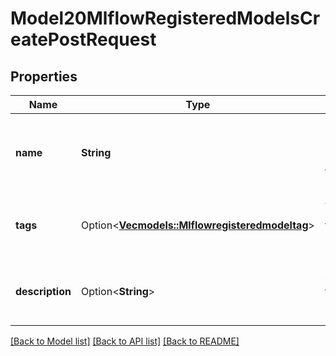 # Model20MlflowRegisteredModelsCreatePostRequest

## Properties

Name | Type | Description | Notes
------------ | ------------- | ------------- | -------------
**name** | **String** | Register models under this name This field is required. | 
**tags** | Option<[**Vec<models::Mlflowregisteredmodeltag>**](mlflowregisteredmodeltag.md)> | Additional metadata for registered model. | [optional]
**description** | Option<**String**> | Optional description for registered model. | [optional]

[[Back to Model list]](../README.md#documentation-for-models) [[Back to API list]](../README.md#documentation-for-api-endpoints) [[Back to README]](../README.md)


